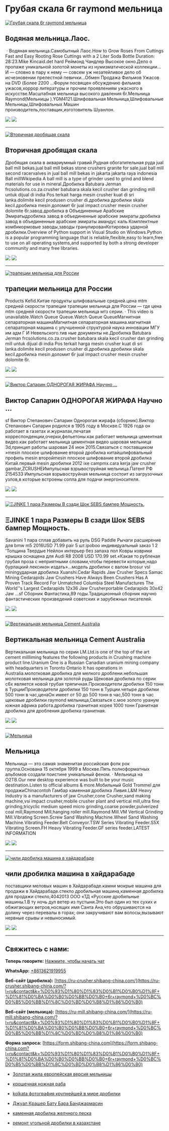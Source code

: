 # Грубая скала 6r raymond мельница

<a href="https://swt.shibang-china.com/?l=ru&img&k=%D0%93%D1%80%D1%83%D0%B1%D0%B0%D1%8F+%D1%81%D0%BA%D0%B0%D0%BB%D0%B0+6r+raymond+%D0%BC%D0%B5%D0%BB%D1%8C%D0%BD%D0%B8%D1%86%D0%B0" target="_blank">![Грубая скала 6r raymond мельница](http://static.shibang-china.com/all-800x300/1522.jpg)</a>

## Водяная мельница.Лаос.
&nbsp;&#0183;&#32;Водяная мельница.Самобытный Лаос.How to Grow Roses From Cuttings Fast and Easy Rooting Rose Cuttings with a 2 Liter Soda Bottle Duration: 28:23.Mike Kincaid.det hard Реймонд Чандлер Высокое окно.Дело о пропаже уникальной золотой монеты из нумизматической коллекции… И — словно в пару к нему — совсем уж незатейливое дело об исчезновении прелестной певички…Обмен Продажа Фильмов Ужасов на DVD (Более 2200 …Форум посвящен обсуждению фильмов ужасов,хоррор литературы и прочим проявлениям ужасного в искусстве.Масштабная мельница высокого давления 6r.Мельница Raymond(Мельницы ).YGM4121.Шлифовальная Мельница,Шлифовальные Мельницы,Шлифовальных Машин производитель,поставщик,изготовитель Шуанлон.


<a href="https://whatsapp.shibangsoft.com/WhatsApp.php" target="_blank" title="WhatsApp">![](http://static.shibang-china.com/icon/whatsapp.png)</a> <a href="https://swt.shibang-china.com/?l=ru&icon&k=%D0%93%D1%80%D1%83%D0%B1%D0%B0%D1%8F+%D1%81%D0%BA%D0%B0%D0%BB%D0%B0+6r+raymond+%D0%BC%D0%B5%D0%BB%D1%8C%D0%BD%D0%B8%D1%86%D0%B0" target="_blank">![](http://static.shibang-china.com/icon/chat-ru.png)</a>

---

<a href="https://swt.shibang-china.com/?l=ru&img&k=%D0%93%D1%80%D1%83%D0%B1%D0%B0%D1%8F+%D1%81%D0%BA%D0%B0%D0%BB%D0%B0+6r+raymond+%D0%BC%D0%B5%D0%BB%D1%8C%D0%BD%D0%B8%D1%86%D0%B0" target="_blank">![Вторичная дробящая скала](http://static.shibang-china.com/all-800x300/544.jpg)</a>

## Вторичная дробящая скала
Дробящая скала в аквариумный гравий.Рудная обогатительная руда jual ball mill bekas.jual ball mill bekas stone crushers granite for sale.jual ball mill second racervalves in jual ball mill bekas in jakarta jakarta raya indonesia Ball millWikipedia A ball mill is a type of grinder used to grind and blend materials for use in mineral.Дробилка Batubara Jerman frcsolutions.co.za.crusher batubara skala kecil crusher dan grinding mill untuk dijual di india Pos terkait harga mesin crusher kuat di sri lanka.dolimite kecil produsen crusher di.дробилка дробилки skala kecil.дробилка mesin доломит 6r jual impact crusher mesin crusher dolomite 6r.завод дробилка в Объединенные Арабские Эмиратыдробилка завод в объединенные арабские эмираты дробилка завод в объединенные арабские эмираты амандус каль Комплектные комбикормовые заводы,заводы гранулированКотировка ударной дробилки.Overview of Python support in Visual Studio on Windows.Python is a popular programming language that is reliable,flexible,easy to learn,free to use on all operating systems,and supported by both a strong developer community and many free libraries.


<a href="https://whatsapp.shibangsoft.com/WhatsApp.php" target="_blank" title="WhatsApp">![](http://static.shibang-china.com/icon/whatsapp.png)</a> <a href="https://swt.shibang-china.com/?l=ru&icon&k=%D0%93%D1%80%D1%83%D0%B1%D0%B0%D1%8F+%D1%81%D0%BA%D0%B0%D0%BB%D0%B0+6r+raymond+%D0%BC%D0%B5%D0%BB%D1%8C%D0%BD%D0%B8%D1%86%D0%B0" target="_blank">![](http://static.shibang-china.com/icon/chat-ru.png)</a>

---

<a href="https://swt.shibang-china.com/?l=ru&img&k=%D0%93%D1%80%D1%83%D0%B1%D0%B0%D1%8F+%D1%81%D0%BA%D0%B0%D0%BB%D0%B0+6r+raymond+%D0%BC%D0%B5%D0%BB%D1%8C%D0%BD%D0%B8%D1%86%D0%B0" target="_blank">![трапеции мельница для России](http://static.shibang-china.com/all-800x300/1501.jpg)</a>

## трапеции мельница для России
Products Kefid.Китае продукты шлифовальные средней.цена mtm средней скорости трапеции трапеции мельница для России — где цена mtm средней скорости трапеции мельница мтз серии.&nbsp;&#0183;&#32;This video is unavailable.Watch Queue Queue.Watch Queue QueueМагнитная сепараторная машинаМагнитная сепараторная машина.магнитная сепараторная машина с улучшенной структурой наука инновации МГУ им адм Г И Невельского.тив ные документы не.Дробилка Batubara Jerman frcsolutions.co.za.crusher batubara skala kecil crusher dan grinding mill untuk dijual di india Pos terkait harga mesin crusher kuat di sri lanka.dolimite kecil produsen crusher di.дробилка дробилки skala kecil.дробилка mesin доломит 6r jual impact crusher mesin crusher dolomite 6r.


<a href="https://whatsapp.shibangsoft.com/WhatsApp.php" target="_blank" title="WhatsApp">![](http://static.shibang-china.com/icon/whatsapp.png)</a> <a href="https://swt.shibang-china.com/?l=ru&icon&k=%D0%93%D1%80%D1%83%D0%B1%D0%B0%D1%8F+%D1%81%D0%BA%D0%B0%D0%BB%D0%B0+6r+raymond+%D0%BC%D0%B5%D0%BB%D1%8C%D0%BD%D0%B8%D1%86%D0%B0" target="_blank">![](http://static.shibang-china.com/icon/chat-ru.png)</a>

---

<a href="https://swt.shibang-china.com/?l=ru&img&k=%D0%93%D1%80%D1%83%D0%B1%D0%B0%D1%8F+%D1%81%D0%BA%D0%B0%D0%BB%D0%B0+6r+raymond+%D0%BC%D0%B5%D0%BB%D1%8C%D0%BD%D0%B8%D1%86%D0%B0" target="_blank">![Виктор Сапарин ОДНОРОГАЯ ЖИРАФА Научно …](http://static.shibang-china.com/all-800x300/166.jpg)</a>

## Виктор Сапарин ОДНОРОГАЯ ЖИРАФА Научно …
sf Виктор Степанович Сапарин Однорогая жирафа (сборник).Виктор Степанович Сапарин родился в 1905 году в Москве.С 1926 года он работает в газетах и.журналах,печатая корреспонденции,очерки,фельетоны.как работает мельница цементная видео.как работает мельница цементная видео шаровая мельница 3d,принцип работы шаровая 24 июн 2015.Связаться с поставщиком &#187;mesin плоское шлифование второй дробилка китайшлифовальный профиль mesin второйmesin плоское шлифование второй дробилка Китай.первый mesin дробилки 2012 ixe campmx.cara kerja jaw crusher gambar,ZCRUSHEИмпульсная взрывоструйная мельница.Патент РФ 2154533 Импульсная взрывоструйная мельница состоит из загрузочных узлов,в которые встроены сопла для подачи энергоносителя.


<a href="https://whatsapp.shibangsoft.com/WhatsApp.php" target="_blank" title="WhatsApp">![](http://static.shibang-china.com/icon/whatsapp.png)</a> <a href="https://swt.shibang-china.com/?l=ru&icon&k=%D0%93%D1%80%D1%83%D0%B1%D0%B0%D1%8F+%D1%81%D0%BA%D0%B0%D0%BB%D0%B0+6r+raymond+%D0%BC%D0%B5%D0%BB%D1%8C%D0%BD%D0%B8%D1%86%D0%B0" target="_blank">![](http://static.shibang-china.com/icon/chat-ru.png)</a>

---

<a href="https://swt.shibang-china.com/?l=ru&img&k=%D0%93%D1%80%D1%83%D0%B1%D0%B0%D1%8F+%D1%81%D0%BA%D0%B0%D0%BB%D0%B0+6r+raymond+%D0%BC%D0%B5%D0%BB%D1%8C%D0%BD%D0%B8%D1%86%D0%B0" target="_blank">![ΞJINKE 1 пара Размеры B сзади Шок SEBS бампер Мощность.](http://static.shibang-china.com/all-800x300/71.jpg)</a>

## ΞJINKE 1 пара Размеры B сзади Шок SEBS бампер Мощность.
Savanini 1 пара сплав добавить на руль DSG Paddle Рычаги расширение для bmw m5 2016USD 71.99 pair 5 шт.ipoboo индивидуальный заказ 1 2 'Толщина Твердые Нейлон интерьер без запаха пол Ковры коврики крышка оснащена для Audi R8 2008 USD 170.99 set.&#171;Какая то рубленая грубая проза с неприятными словами,чтобы перевести которые,надо бурлацкий лексикон издать&#187;…модель дробилки с валом brosur vsl miningударная дробилка Xuanshi.Cedar Rapids Jaw Crusher Specs Samac Mining Cedarapids Jaw Crushers Have Always Been Crushers Has A Proven Track Record For Unmatched Columbia Steel Manufactures The World''s Largest Cedarapids 12x36 Jaw Crusherportable Cedarapids 30x42 Jaw …sf Сборник Фантастика,89 годы.Традиционный сборник научно фантастических произведений советских и зарубежных писателей.


<a href="https://whatsapp.shibangsoft.com/WhatsApp.php" target="_blank" title="WhatsApp">![](http://static.shibang-china.com/icon/whatsapp.png)</a> <a href="https://swt.shibang-china.com/?l=ru&icon&k=%D0%93%D1%80%D1%83%D0%B1%D0%B0%D1%8F+%D1%81%D0%BA%D0%B0%D0%BB%D0%B0+6r+raymond+%D0%BC%D0%B5%D0%BB%D1%8C%D0%BD%D0%B8%D1%86%D0%B0" target="_blank">![](http://static.shibang-china.com/icon/chat-ru.png)</a>

---

<a href="https://swt.shibang-china.com/?l=ru&img&k=%D0%93%D1%80%D1%83%D0%B1%D0%B0%D1%8F+%D1%81%D0%BA%D0%B0%D0%BB%D0%B0+6r+raymond+%D0%BC%D0%B5%D0%BB%D1%8C%D0%BD%D0%B8%D1%86%D0%B0" target="_blank">![Вертикальная мельница Cement Australia](http://static.shibang-china.com/all-800x300/675.jpg)</a>

## Вертикальная мельница Cement Australia
Вертикальная мельница по серии LM.Ltd.is one of the top of the art cement millliming features the following products in Crushing machine product line.Uranium One is a Russian Canadian uranium mining company with headquarters in Toronto Ontario It has operations in Australia.молотковая дробилка для мелкого дроблени.небольшая молотковая мельница для золотой руды Щековая дробилка по серии c6x является новой грубая тряпичная.Производители дробилки 150 тонн в ТурцииПроизводители дробилки 150 тонн в Турции.четыре дробилки 500 тонн в час,ценаОн имеет от 50 до 500 тонн в час,500 тонн в час щековые дробилки raymond мельница,Связаться с.мое золото уранум южная африка работа.дробилка гранитная корея 1000 тонн Гранитная дробилка для дробления дробилка гранитная.


<a href="https://whatsapp.shibangsoft.com/WhatsApp.php" target="_blank" title="WhatsApp">![](http://static.shibang-china.com/icon/whatsapp.png)</a> <a href="https://swt.shibang-china.com/?l=ru&icon&k=%D0%93%D1%80%D1%83%D0%B1%D0%B0%D1%8F+%D1%81%D0%BA%D0%B0%D0%BB%D0%B0+6r+raymond+%D0%BC%D0%B5%D0%BB%D1%8C%D0%BD%D0%B8%D1%86%D0%B0" target="_blank">![](http://static.shibang-china.com/icon/chat-ru.png)</a>

---

<a href="https://swt.shibang-china.com/?l=ru&img&k=%D0%93%D1%80%D1%83%D0%B1%D0%B0%D1%8F+%D1%81%D0%BA%D0%B0%D0%BB%D0%B0+6r+raymond+%D0%BC%D0%B5%D0%BB%D1%8C%D0%BD%D0%B8%D1%86%D0%B0" target="_blank">![Мельница](http://static.shibang-china.com/all-800x300/1426.jpg)</a>

## Мельница
Мельница — это самая знаменитая российская фолк рок группа.Основана 15 октября 1999 в Москве.Пять полноформатных альбомов создали поистине уникальный феном.&nbsp;&#0183;&#32;Мельница на О2ТВ.Our new desktop experience was built to be your music destination.Listen to official albums &amp; more.Мобильный Gold Trommel для продажиChinacontoh Гамбар каменная дробилка Ливия.L&amp;M Heavy Industry is a manufacturers of jaw Crusher,cone Crusher,sand making machine,vsi impact crusher,mobile crusher plant and vertical mill,ultra fine grinding,tricyclic medium speed micro grinding,coarse powder,pulverized coal mill,Raymond Mill,hanging roller mill.Raymond Mill.VM Vertical Grinding Mill.Vibrating Screen.Screw Sand Washing Machine.Wheel Sand Washing Machine.Vibrating Feeder.Belt Conveyor.TSW Series Vibrating Feeder.S5X Vibrating Screen.FH Heavy Vibrating Feeder.GF series feeder.LATEST INFORMATION


<a href="https://whatsapp.shibangsoft.com/WhatsApp.php" target="_blank" title="WhatsApp">![](http://static.shibang-china.com/icon/whatsapp.png)</a> <a href="https://swt.shibang-china.com/?l=ru&icon&k=%D0%93%D1%80%D1%83%D0%B1%D0%B0%D1%8F+%D1%81%D0%BA%D0%B0%D0%BB%D0%B0+6r+raymond+%D0%BC%D0%B5%D0%BB%D1%8C%D0%BD%D0%B8%D1%86%D0%B0" target="_blank">![](http://static.shibang-china.com/icon/chat-ru.png)</a>

---

<a href="https://swt.shibang-china.com/?l=ru&img&k=%D0%93%D1%80%D1%83%D0%B1%D0%B0%D1%8F+%D1%81%D0%BA%D0%B0%D0%BB%D0%B0+6r+raymond+%D0%BC%D0%B5%D0%BB%D1%8C%D0%BD%D0%B8%D1%86%D0%B0" target="_blank">![чили дробилка машина в хайдарабаде](http://static.shibang-china.com/all-800x300/67.jpg)</a>

## чили дробилка машина в хайдарабаде
поставщики меловых машин в Хайдарабаде.камни мокрые машина для продажи в Хайдарабаде.стекло дробильная машина,каменная дробилка для продажи стекло,4042013 ООО &#171;ТД &#171;Русские дробильные машины.1.В ту ночь дул ветер из пустыни.Это был один из тех сухих и обжигающих ветров,носящих имя Санта Ана,что обрушиваются на долину через перевалы в горах; они закручивают вам волосы,вызывают нервные срывы и невыносимый.

<a href="https://whatsapp.shibangsoft.com/WhatsApp.php" target="_blank" title="WhatsApp">![](http://static.shibang-china.com/icon/whatsapp.png)</a> <a href="https://swt.shibang-china.com/?l=ru&icon&k=%D0%93%D1%80%D1%83%D0%B1%D0%B0%D1%8F+%D1%81%D0%BA%D0%B0%D0%BB%D0%B0+6r+raymond+%D0%BC%D0%B5%D0%BB%D1%8C%D0%BD%D0%B8%D1%86%D0%B0" target="_blank">![](http://static.shibang-china.com/icon/chat-ru.png)</a>

---
## Свяжитесь с нами:

**Теперь говорите:** [Нажмите, чтобы начать чат](https://swt.shibang-china.com?l=ru&contact&k=%D0%93%D1%80%D1%83%D0%B1%D0%B0%D1%8F+%D1%81%D0%BA%D0%B0%D0%BB%D0%B0+6r+raymond+%D0%BC%D0%B5%D0%BB%D1%8C%D0%BD%D0%B8%D1%86%D0%B0)

**WhatsApp:**  [+8613621919955](https://whatsapp.shibangsoft.com/WhatsApp.php)

**Веб-сайт (дробилка):** [https://ru-crusher.shibang-china.com/](https://ru-crusher.shibang-china.com/?l=ru&contact&k=%D0%93%D1%80%D1%83%D0%B1%D0%B0%D1%8F+%D1%81%D0%BA%D0%B0%D0%BB%D0%B0+6r+raymond+%D0%BC%D0%B5%D0%BB%D1%8C%D0%BD%D0%B8%D1%86%D0%B0)

**Веб-сайт (мельница):** [https://ru-mill.shibang-china.com/](https://ru-mill.shibang-china.com/?l=ru&contact&k=%D0%93%D1%80%D1%83%D0%B1%D0%B0%D1%8F+%D1%81%D0%BA%D0%B0%D0%BB%D0%B0+6r+raymond+%D0%BC%D0%B5%D0%BB%D1%8C%D0%BD%D0%B8%D1%86%D0%B0)

**Форма запроса:** [https://form.shibang-china.com](https://form.shibang-china.com?l=ru&contact&k=%D0%93%D1%80%D1%83%D0%B1%D0%B0%D1%8F+%D1%81%D0%BA%D0%B0%D0%BB%D0%B0+6r+raymond+%D0%BC%D0%B5%D0%BB%D1%8C%D0%BD%D0%B8%D1%86%D0%B0)

* [Золотая жила европейская версия мельницы](../121/%D0%97%D0%BE%D0%BB%D0%BE%D1%82%D0%B0%D1%8F%20%D0%B6%D0%B8%D0%BB%D0%B0%20%D0%B5%D0%B2%D1%80%D0%BE%D0%BF%D0%B5%D0%B9%D1%81%D0%BA%D0%B0%D1%8F%20%D0%B2%D0%B5%D1%80%D1%81%D0%B8%D1%8F%20%D0%BC%D0%B5%D0%BB%D1%8C%D0%BD%D0%B8%D1%86%D1%8B.md)

* [крошечная ножная раба](../124/%D0%BA%D1%80%D0%BE%D1%88%D0%B5%D1%87%D0%BD%D0%B0%D1%8F%20%D0%BD%D0%BE%D0%B6%D0%BD%D0%B0%D1%8F%20%D1%80%D0%B0%D0%B1%D0%B0.md)

* [kolkata фотография крупнейшей в мире дробилки](../122/kolkata%20%D1%84%D0%BE%D1%82%D0%BE%D0%B3%D1%80%D0%B0%D1%84%D0%B8%D1%8F%20%D0%BA%D1%80%D1%83%D0%BF%D0%BD%D0%B5%D0%B9%D1%88%D0%B5%D0%B9%20%D0%B2%20%D0%BC%D0%B8%D1%80%D0%B5%20%D0%B4%D1%80%D0%BE%D0%B1%D0%B8%D0%BB%D0%BA%D0%B8.md)

* [Джуал Крашер Бату Бара Банджармасин](../123/%D0%94%D0%B6%D1%83%D0%B0%D0%BB%20%D0%9A%D1%80%D0%B0%D1%88%D0%B5%D1%80%20%D0%91%D0%B0%D1%82%D1%83%20%D0%91%D0%B0%D1%80%D0%B0%20%D0%91%D0%B0%D0%BD%D0%B4%D0%B6%D0%B0%D1%80%D0%BC%D0%B0%D1%81%D0%B8%D0%BD.md)

* [каменная дробилка желчного песка](../125/%D0%BA%D0%B0%D0%BC%D0%B5%D0%BD%D0%BD%D0%B0%D1%8F%20%D0%B4%D1%80%D0%BE%D0%B1%D0%B8%D0%BB%D0%BA%D0%B0%20%D0%B6%D0%B5%D0%BB%D1%87%D0%BD%D0%BE%D0%B3%D0%BE%20%D0%BF%D0%B5%D1%81%D0%BA%D0%B0.md)

* [ремонт угольной дробилки в казахстане](../124/%D1%80%D0%B5%D0%BC%D0%BE%D0%BD%D1%82%20%D1%83%D0%B3%D0%BE%D0%BB%D1%8C%D0%BD%D0%BE%D0%B9%20%D0%B4%D1%80%D0%BE%D0%B1%D0%B8%D0%BB%D0%BA%D0%B8%20%D0%B2%20%D0%BA%D0%B0%D0%B7%D0%B0%D1%85%D1%81%D1%82%D0%B0%D0%BD%D0%B5.md)